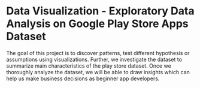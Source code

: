 # Data Visualization - Exploratory Data Analysis on Google Play Store Apps Dataset

The goal of this project is to discover patterns, test different hypothesis or assumptions using visualizations. Further, 
we investigate the dataset to summarize main characteristics of the play store dataset. Once we thoroughly analyze the dataset, we 
will be able to draw insights which can help us make business decisions as beginner app developers.
